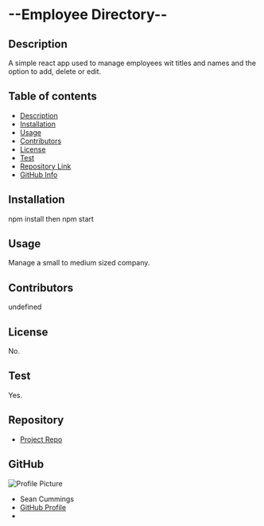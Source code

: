 
# --Employee Directory--
## Description 
A simple react app used to manage employees wit titles and names and the option to add, delete or edit. 
## Table of contents
- [Description](#Description)
- [Installation](#Installation)
- [Usage](#Usage)
- [Contributors](#Contributors)
- [License](#License)
- [Test](#Test)
- [Repository Link](#Repository)
- [GitHub Info](#GitHub) 
## Installation
npm install then npm start 
## Usage
Manage a small to medium sized company.
## Contributors
undefined
## License
No.
## Test
Yes.
## Repository
- [Project Repo](https://github.com/SeanPCummings/Employee-Directory)
## GitHub
![Profile Picture](https://avatars1.githubusercontent.com/u/63752405?v=4)
- Sean Cummings
- [GitHub Profile](https://github.com/SeanPCummings)
- <null>

